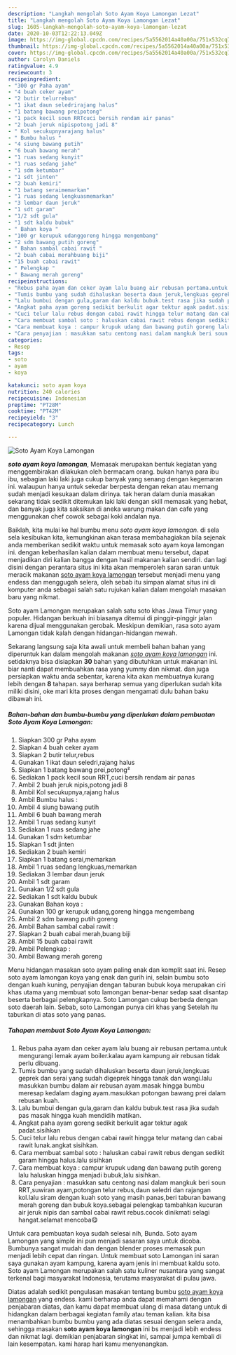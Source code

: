 ```yaml
---
description: "Langkah mengolah Soto Ayam Koya Lamongan Lezat"
title: "Langkah mengolah Soto Ayam Koya Lamongan Lezat"
slug: 1605-langkah-mengolah-soto-ayam-koya-lamongan-lezat
date: 2020-10-03T12:22:13.049Z
image: https://img-global.cpcdn.com/recipes/5a5562014a40a00a/751x532cq70/soto-ayam-koya-lamongan-foto-resep-utama.jpg
thumbnail: https://img-global.cpcdn.com/recipes/5a5562014a40a00a/751x532cq70/soto-ayam-koya-lamongan-foto-resep-utama.jpg
cover: https://img-global.cpcdn.com/recipes/5a5562014a40a00a/751x532cq70/soto-ayam-koya-lamongan-foto-resep-utama.jpg
author: Carolyn Daniels
ratingvalue: 4.9
reviewcount: 3
recipeingredient:
- "300 gr Paha ayam"
- "4 buah ceker ayam"
- "2 butir telurrebus"
- "1 ikat daun seledrirajang halus"
- "1 batang bawang preipotong"
- "1 pack kecil soun RRTcuci bersih rendam air panas"
- "2 buah jeruk nipispotong jadi 8"
- " Kol secukupnyarajang halus"
- " Bumbu halus "
- "4 siung bawang putih"
- "6 buah bawang merah"
- "1 ruas sedang kunyit"
- "1 ruas sedang jahe"
- "1 sdm ketumbar"
- "1 sdt jinten"
- "2 buah kemiri"
- "1 batang seraimemarkan"
- "1 ruas sedang lengkuasmemarkan"
- "3 lembar daun jeruk"
- "1 sdt garam"
- "1/2 sdt gula"
- "1 sdt kaldu bubuk"
- " Bahan koya "
- "100 gr kerupuk udanggoreng hingga mengembang"
- "2 sdm bawang putih goreng"
- " Bahan sambal cabai rawit "
- "2 buah cabai merahbuang biji"
- "15 buah cabai rawit"
- " Pelengkap "
- " Bawang merah goreng"
recipeinstructions:
- "Rebus paha ayam dan ceker ayam lalu buang air rebusan pertama.untuk mengurangi lemak ayam boiler.kalau ayam kampung air rebusan tidak perlu dibuang."
- "Tumis bumbu yang sudah dihaluskan beserta daun jeruk,lengkuas geprek dan serai yang sudah digeprek hingga tanak dan wangi.lalu masukkan bumbu dalam air rebusan ayam.masak hingga bumbu meresap kedalam daging ayam.masukkan potongan bawang prei dalam rebusan kuah."
- "Lalu bumbui dengan gula,garam dan kaldu bubuk.test rasa jika sudah pas masak hingga kuah mendidih matikan."
- "Angkat paha ayam goreng sedikit berkulit agar tektur agak padat.sisihkan"
- "Cuci telur lalu rebus dengan cabai rawit hingga telur matang dan cabai rawit lunak.angkat sisihkan."
- "Cara membuat sambal soto : haluskan cabai rawit rebus dengan sedikit garam hingga halus.lalu sisihkan"
- "Cara membuat koya : campur krupuk udang dan bawang putih goreng lalu haluskan hingga menjadi bubuk,lalu sisihkan."
- "Cara penyajian : masukkan satu centong nasi dalam mangkuk beri soun RRT,suwiran ayam,potongan telur rebus,daun seledri dan rajangan kol.lalu siram dengan kuah soto yang masih panas,beri taburan bawang merah goreng dan bubuk koya.sebagai pelengkap tambahkan kucuran air jeruk nipis dan sambal cabai rawit rebus.cocok dinikmati selagi hangat.selamat mencoba😋"
categories:
- Resep
tags:
- soto
- ayam
- koya

katakunci: soto ayam koya 
nutrition: 240 calories
recipecuisine: Indonesian
preptime: "PT28M"
cooktime: "PT42M"
recipeyield: "3"
recipecategory: Lunch

---
```



![Soto Ayam Koya Lamongan](https://img-global.cpcdn.com/recipes/5a5562014a40a00a/751x532cq70/soto-ayam-koya-lamongan-foto-resep-utama.jpg)

<b><i>soto ayam koya lamongan</i></b>, Memasak merupakan bentuk kegiatan yang menggembirakan dilakukan oleh bermacam orang. bukan hanya para ibu ibu, sebagian laki laki juga cukup banyak yang senang dengan kegemaran ini. walaupun hanya untuk sekedar berpesta dengan rekan atau memang sudah menjadi kesukaan dalam dirinya. tak heran dalam dunia masakan sekarang tidak sedikit ditemukan laki laki dengan skill memasak yang hebat, dan banyak juga kita saksikan di aneka warung makan dan cafe yang menggunakan chef cowok sebagai koki andalan nya.

Baiklah, kita mulai ke hal bumbu menu <i>soto ayam koya lamongan</i>. di sela sela kesibukan kita, kemungkinan akan terasa membahagiakan bila sejenak anda memberikan sedikit waktu untuk memasak soto ayam koya lamongan ini. dengan keberhasilan kalian dalam membuat menu tersebut, dapat menjadikan diri kalian bangga dengan hasil makanan kalian sendiri. dan lagi disini dengan perantara situs ini kita akan memperoleh saran saran untuk meracik makanan <u>soto ayam koya lamongan</u> tersebut menjadi menu yang endess dan menggugah selera, oleh sebab itu simpan alamat situs ini di komputer anda sebagai salah satu rujukan kalian dalam mengolah masakan baru yang nikmat.

Soto ayam Lamongan merupakan salah satu soto khas Jawa Timur yang populer. Hidangan berkuah ini biasanya ditemui di pinggir-pinggir jalan karena dijual menggunakan gerobak. Meskipun demikian, rasa soto ayam Lamongan tidak kalah dengan hidangan-hidangan mewah.


Sekarang langsung saja kita awali untuk membeli bahan bahan yang diperuntuk kan dalam mengolah makanan <u><i>soto ayam koya lamongan</i></u> ini. setidaknya bisa disiapkan <b>30</b> bahan yang dibutuhkan untuk makanan ini. biar nanti dapat membuahkan rasa yang yummy dan nikmat. dan juga persiapkan waktu anda sebentar, karena kita akan membuatnya kurang lebih dengan <b>8</b> tahapan. saya berharap semua yang diperlukan sudah kita miliki disini, oke mari kita proses dengan mengamati dulu bahan baku dibawah ini.

<!--inarticleads1-->

##### Bahan-bahan dan bumbu-bumbu yang diperlukan dalam pembuatan Soto Ayam Koya Lamongan:

1. Siapkan 300 gr Paha ayam
1. Siapkan 4 buah ceker ayam
1. Siapkan 2 butir telur,rebus
1. Gunakan 1 ikat daun seledri,rajang halus
1. Siapkan 1 batang bawang prei,potong²
1. Sediakan 1 pack kecil soun RRT,cuci bersih rendam air panas
1. Ambil 2 buah jeruk nipis,potong jadi 8
1. Ambil  Kol secukupnya,rajang halus
1. Ambil  Bumbu halus :
1. Ambil 4 siung bawang putih
1. Ambil 6 buah bawang merah
1. Ambil 1 ruas sedang kunyit
1. Sediakan 1 ruas sedang jahe
1. Gunakan 1 sdm ketumbar
1. Siapkan 1 sdt jinten
1. Sediakan 2 buah kemiri
1. Siapkan 1 batang serai,memarkan
1. Ambil 1 ruas sedang lengkuas,memarkan
1. Sediakan 3 lembar daun jeruk
1. Ambil 1 sdt garam
1. Gunakan 1/2 sdt gula
1. Sediakan 1 sdt kaldu bubuk
1. Gunakan  Bahan koya :
1. Gunakan 100 gr kerupuk udang,goreng hingga mengembang
1. Ambil 2 sdm bawang putih goreng
1. Ambil  Bahan sambal cabai rawit :
1. Siapkan 2 buah cabai merah,buang biji
1. Ambil 15 buah cabai rawit
1. Ambil  Pelengkap :
1. Ambil  Bawang merah goreng


Menu hidangan masakan soto ayam paling enak dan komplit saat ini. Resep soto ayam lamongan koya yang enak dan gurih ini, selain bumbu soto dengan kuah kuning, penyajian dengan taburan bubuk koya merupakan ciri khas utama yang membuat soto lamongan benar-benar sedap saat disantap beserta berbagai pelengkapnya. Soto Lamongan cukup berbeda dengan soto daerah lain. Sebab, soto Lamongan punya ciri khas yang Setelah itu taburkan di atas soto yang panas. 

<!--inarticleads2-->

##### Tahapan membuat Soto Ayam Koya Lamongan:

1. Rebus paha ayam dan ceker ayam lalu buang air rebusan pertama.untuk mengurangi lemak ayam boiler.kalau ayam kampung air rebusan tidak perlu dibuang.
1. Tumis bumbu yang sudah dihaluskan beserta daun jeruk,lengkuas geprek dan serai yang sudah digeprek hingga tanak dan wangi.lalu masukkan bumbu dalam air rebusan ayam.masak hingga bumbu meresap kedalam daging ayam.masukkan potongan bawang prei dalam rebusan kuah.
1. Lalu bumbui dengan gula,garam dan kaldu bubuk.test rasa jika sudah pas masak hingga kuah mendidih matikan.
1. Angkat paha ayam goreng sedikit berkulit agar tektur agak padat.sisihkan
1. Cuci telur lalu rebus dengan cabai rawit hingga telur matang dan cabai rawit lunak.angkat sisihkan.
1. Cara membuat sambal soto : haluskan cabai rawit rebus dengan sedikit garam hingga halus.lalu sisihkan
1. Cara membuat koya : campur krupuk udang dan bawang putih goreng lalu haluskan hingga menjadi bubuk,lalu sisihkan.
1. Cara penyajian : masukkan satu centong nasi dalam mangkuk beri soun RRT,suwiran ayam,potongan telur rebus,daun seledri dan rajangan kol.lalu siram dengan kuah soto yang masih panas,beri taburan bawang merah goreng dan bubuk koya.sebagai pelengkap tambahkan kucuran air jeruk nipis dan sambal cabai rawit rebus.cocok dinikmati selagi hangat.selamat mencoba😋


Untuk cara pembuatan koya sudah selesai nih, Bunda. Soto ayam Lamongan yang simple ini pun menjadi sasaran saya untuk dicoba. Bumbunya sangat mudah dan dengan blender proses memasak pun menjadi lebih cepat dan ringan. Untuk membuat soto Lamongan ini saran saya gunakan ayam kampung, karena ayam jenis ini membuat kaldu soto. Soto ayam Lamongan merupakan salah satu kuliner nusantara yang sangat terkenal bagi masyarakat Indonesia, terutama masyarakat di pulau jawa. 

Diatas adalah sedikit pengulasan masakan tentang bumbu <u>soto ayam koya lamongan</u> yang endess. kami berharap anda dapat memahami dengan penjabaran diatas, dan kamu dapat membuat ulang di masa datang untuk di hidangkan dalam berbagai kegiatan family atau teman kalian. kita bisa menambahkan bumbu bumbu yang ada diatas sesuai dengan selera anda, sehingga masakan <b>soto ayam koya lamongan</b> ini bs menjadi lebih endess dan nikmat lagi. demikian penjabaran singkat ini, sampai jumpa kembali di lain kesempatan. kami harap hari kamu menyenangkan.
